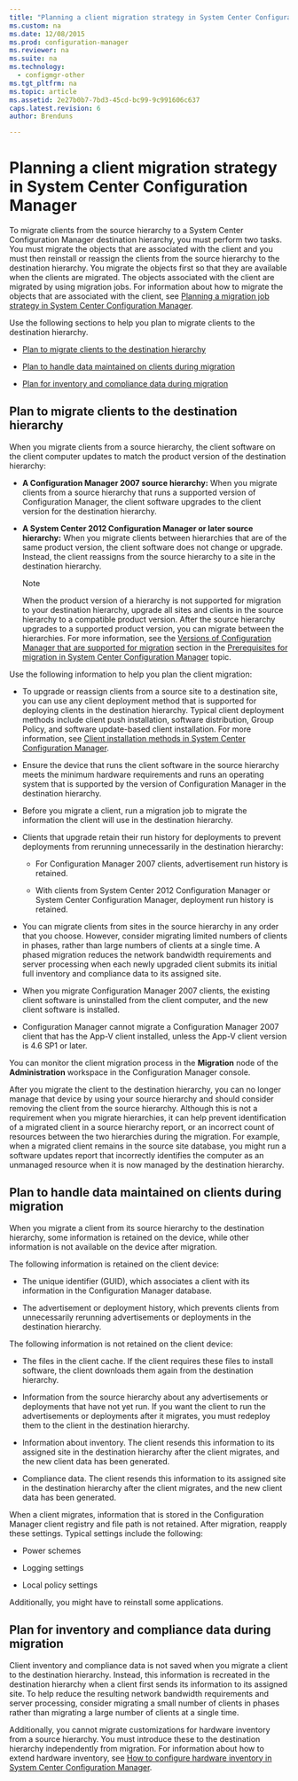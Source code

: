 ```yaml
---
title: "Planning a client migration strategy in System Center Configuration Manager"
ms.custom: na
ms.date: 12/08/2015
ms.prod: configuration-manager
ms.reviewer: na
ms.suite: na
ms.technology:
  - configmgr-other
ms.tgt_pltfrm: na
ms.topic: article
ms.assetid: 2e27b0b7-7bd3-45cd-bc99-9c991606c637
caps.latest.revision: 6
author: Brenduns

---
```

# Planning a client migration strategy in System Center Configuration Manager
To migrate clients from the source hierarchy to a System Center Configuration Manager destination hierarchy, you must perform two tasks. You must migrate the objects that are associated with the client and you must then reinstall or reassign the clients from the source hierarchy to the destination hierarchy. You migrate the objects first so that they are available when the clients are migrated. The objects associated with the client are migrated by using migration jobs. For information about how to migrate the objects that are associated with the client, see [Planning a migration job strategy in System Center Configuration Manager](../../core/migration/planning-a-migration-job-strategy.md).  

 Use the following sections to help you plan to migrate clients to the destination hierarchy.  

-   [Plan to migrate clients to the destination hierarchy](#Planning_for_Client_Agent_Migration)  

-   [Plan to handle data maintained on clients during migration](#Planning_for_Client_Data_Migration)  

-   [Plan for inventory and compliance data during migration](#Planning_for_Inventory_data_migration)  

##  <a name="Planning_for_Client_Agent_Migration"></a> Plan to migrate clients to the destination hierarchy  
 When you migrate clients from a source hierarchy, the client software on the client computer updates to match the product version of the destination hierarchy:  

-   **A Configuration Manager 2007 source hierarchy:** When you migrate clients from a source hierarchy that runs a supported version of Configuration Manager, the client software upgrades to the client version for the destination hierarchy.  

-   **A System Center 2012 Configuration Manager or later source hierarchy:** When you migrate clients between hierarchies that are of the same product version, the client software does not change or upgrade. Instead, the client reassigns from the source hierarchy to a site in the destination hierarchy.  

    > [!NOTE]  
    >  When the product version of a hierarchy is not supported for migration to your destination hierarchy, upgrade all sites and clients in the source hierarchy to a compatible product version. After the source hierarchy upgrades to a supported product version, you can migrate between the hierarchies. For more information, see the [Versions of Configuration Manager that are supported for migration](../../core/migration/prerequisites-for-migration.md#BKMK_SupportedMigrationVersions) section in the [Prerequisites for migration in System Center Configuration Manager](../../core/migration/prerequisites-for-migration.md) topic.  

Use the following information to help you plan the client migration:  

-   To upgrade or reassign clients from a source site to a destination site, you can use any client deployment method that is supported for deploying clients in the destination hierarchy. Typical client deployment methods include client push installation, software distribution, Group Policy, and software update-based client installation. For more information, see [Client installation methods in System Center Configuration Manager](../../core/clients/deploy/plan/client-installation-methods.md).  

-   Ensure the device that runs the client software in the source hierarchy meets the minimum hardware requirements and runs an operating system that is supported by the version of Configuration Manager in the destination hierarchy.  

-   Before you migrate a client, run a migration job to migrate the information the client will use in the destination hierarchy.  

-   Clients that upgrade retain their run history for deployments to prevent deployments from rerunning unnecessarily in the destination hierarchy:  

    -   For Configuration Manager 2007 clients, advertisement run history is retained.  

    -   With clients from System Center 2012 Configuration Manager or System Center Configuration Manager, deployment run history is retained.  

-   You can migrate clients from sites in the source hierarchy in any order that you choose. However, consider migrating limited numbers of clients in phases, rather than large numbers of clients at a single time. A phased migration reduces the network bandwidth requirements and server processing when each newly upgraded client submits its initial full inventory and compliance data to its assigned site.  

-   When you migrate Configuration Manager 2007 clients, the existing client software is uninstalled from the client computer, and the new client software is installed.  

-   Configuration Manager cannot migrate a Configuration Manager 2007 client that has the App-V client installed, unless the App-V client version is 4.6 SP1 or later.  

You can monitor the client migration process in the **Migration** node of the **Administration** workspace in the Configuration Manager console.  

After you migrate the client to the destination hierarchy, you can no longer manage that device by using your source hierarchy and should consider removing the client from the source hierarchy. Although this is not a requirement when you migrate hierarchies, it can help prevent identification of a migrated client in a source hierarchy report, or an incorrect count of resources between the two hierarchies during the migration. For example, when a migrated client remains in the source site database, you might run a software updates report that incorrectly identifies the computer as an unmanaged resource when it is now managed by the destination hierarchy.  

##  <a name="Planning_for_Client_Data_Migration"></a> Plan to handle data maintained on clients during migration  
When you migrate a client from its source hierarchy to the destination hierarchy, some information is retained on the device, while other information is not available on the device after migration.  

The following information is retained on the client device:  

-   The unique identifier (GUID), which associates a client with its information in the Configuration Manager database.  

-   The advertisement or deployment history, which prevents clients from unnecessarily rerunning advertisements or deployments in the destination hierarchy.  

The following information is not retained on the client device:  

-   The files in the client cache. If the client requires these files to install software, the client downloads them again from the destination hierarchy.  

-   Information from the source hierarchy about any advertisements or deployments that have not yet run. If you want the client to run the advertisements or deployments after it migrates, you must redeploy them to the client in the destination hierarchy.  

-   Information about inventory. The client resends this information to its assigned site in the destination hierarchy after the client migrates, and the new client data has been generated.  

-   Compliance data. The client resends this information to its assigned site in the destination hierarchy after the client migrates, and the new client data has been generated.  

When a client migrates, information that is stored in the Configuration Manager client registry and file path is not retained. After migration, reapply these settings. Typical settings include the following:  

-   Power schemes  

-   Logging settings  

-   Local policy settings  

Additionally, you might have to reinstall some applications.  

##  <a name="Planning_for_Inventory_data_migration"></a> Plan for  inventory and compliance data during migration  
Client inventory and compliance data is not saved when you migrate a client to the destination hierarchy. Instead, this information is recreated in the destination hierarchy when a client first sends its information to its assigned site. To help reduce the resulting network bandwidth requirements and server processing, consider migrating a small number of clients in phases rather than migrating a large number of clients at a single time.  

 Additionally, you cannot migrate customizations for hardware inventory from a source hierarchy. You must introduce these to the destination hierarchy independently from migration. For information about how to extend hardware inventory, see [How to configure hardware inventory in System Center Configuration Manager](../../core/clients/manage/inventory/configure-hardware-inventory.md).  

